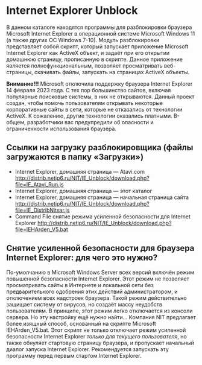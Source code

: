 # Internet Explorer Unblock

В данном каталоге находятся программы для разблокировки браузера Microsoft Internet Explorer в операционной системе Microsoft Windows 11 (а также других ОС Windows 7-10). Модуль разблокировки представляет собой скрипт, который запускает приложение Microsoft Internet Explorer как ActiveX объект, и задаёт при его открытии домашнюю страницу, прописанную в скрипте. Данное приложение является полнофункциональным, позволяет просматривать веб-страницы, скачивать файлы, запускать на страницах ActiveX объекты.

**Внимание!!!** Microsoft отключила поддержку браузера Internet Explorer 14 февраля 2023 года. С тех пор большинство сайтов, включая популярные поисковые системы, в них не открываются. Данный проект создан, чтобы помочь пользователям открывать некоторые корпоративные сайты в сети, которые не отказались от технологии ActiveX. К сожалению, другие технологии оказались платными. В-общем, разработчики вас предупредили об опасности и ограниченности использования браузера.

## Ссылки на загрузку разблокировщика (файлы загружаются в папку «Загрузки»)

- Internet Explorer, домашняя страница — Atavi.com <http://distrib.netip6.ru/NIT/IE_Unblock/download.php?file=IE_Atavi_Run.js>
- Internet Explorer, домашняя страница — этот каталог
- Internet Explorer, домашняя страница — начальная страница сайта <http://distrib.netip6.ru/NIT/IE_Unblock/download.php?file=IE_DistribNitsar.js>
- Command File снятие режима усиленной безопасности для Internet Explorer <http://distrib.netip6.ru/NIT/IE_Unblock/download.php?file=IEHArden_V5.bat>

## Снятие усиленной безопасности для браузера Internet Explorer: для чего это нужно?

По-умолчанию в Microsoft Windows Server всех версий включён режим повышенной безопасности Internet Explorer. Этот режим не позволяет просматривать сайты в Интернете и локальной сети без предварительного одобрения этих действий администратором, и отключением всех надстроек браузера. Такой режим действительно защищает систему от вирусов, но создаёт массу неудобств пользователям. В принципе, этот режим легко отключается из консоли сервера. Но эту настройку ещё нужно найти... Компания NIT предлагает более изящный способ, основанный на скрипте Microsoft IEHArden_V5.bat. Этот скрипт не только отключает режим усиленной безопасности Internet Explorer *только для текущего пользователя*, но также обнуляет стартовую страницу браузера, и пропускает начальный диалог запуска Internet Explorer. Рекомендуется запускать эту программу перед первым стартом Internet Explorer.